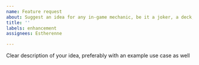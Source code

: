 ```yaml
---
name: Feature request
about: Suggest an idea for any in-game mechanic, be it a joker, a deck, etc.
title: ''
labels: enhancement
assignees: Estherenne

---
```


Clear description of your idea, preferably with an example use case as well
